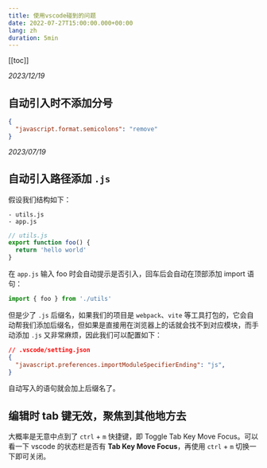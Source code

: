 ```yaml
---
title: 使用vscode碰到的问题
date: 2022-07-27T15:00:00.000+00:00
lang: zh
duration: 5min
---
```


[[toc]]

<article>

_2023/12/19_

## 自动引入时不添加分号

```json
{
  "javascript.format.semicolons": "remove"
}
```

</article>

<article>

_2023/07/19_


## 自动引入路径添加 `.js`

假设我们结构如下：

```
- utils.js
- app.js
```

```js
// utils.js
export function foo() {
  return 'hello world'
}
```

在 `app.js` 输入 foo 时会自动提示是否引入，回车后会自动在顶部添加 import 语句：

```js
import { foo } from './utils'
```

但是少了 `.js` 后缀名，如果我们的项目是 `webpack`、`vite` 等工具打包的，它会自动帮我们添加后缀名，但如果是直接用在浏览器上的话就会找不到对应模块，而手动添加 `.js` 又非常麻烦，因此我们可以配置如下：

```json
// .vscode/setting.json
{
  "javascript.preferences.importModuleSpecifierEnding": "js",
}
```

自动写入的语句就会加上后缀名了。

</article>

## 编辑时 tab 键无效，聚焦到其他地方去

大概率是无意中点到了 `ctrl` + `m` 快捷键，即 Toggle Tab Key Move Focus。可以看一下 vscode 的状态栏是否有 **Tab Key Move Focus**，再使用 `ctrl` + `m` 切换一下即可关闭。